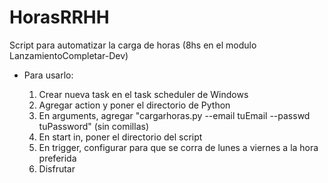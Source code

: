 # HorasRRHH
Script para automatizar la carga de horas (8hs en el modulo LanzamientoCompletar-Dev)

- Para usarlo:

  1. Crear nueva task en el task scheduler de Windows
  2. Agregar action y poner el directorio de Python
  3. En arguments, agregar "cargarhoras.py --email tuEmail --passwd tuPassword" (sin comillas)
  4. En start in, poner el directorio del script
  5. En trigger, configurar para que se corra de lunes a viernes a la hora preferida
  6. Disfrutar
  
